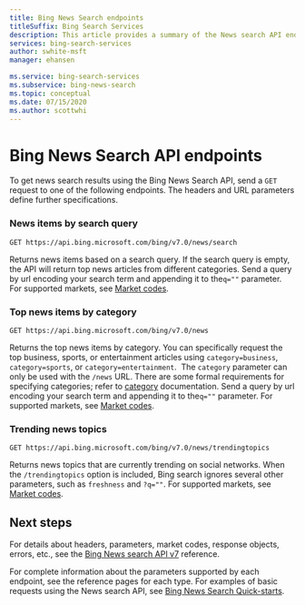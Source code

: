 ```yaml
---
title: Bing News Search endpoints
titleSuffix: Bing Search Services
description: This article provides a summary of the News search API endpoints; news, top news, and trending news.
services: bing-search-services
author: swhite-msft
manager: ehansen

ms.service: bing-search-services
ms.subservice: bing-news-search
ms.topic: conceptual
ms.date: 07/15/2020
ms.author: scottwhi
---
```


# Bing News Search API endpoints


To get news search results using the Bing News Search API, send a `GET` request to one of the following endpoints. The headers and URL parameters define further specifications.

### News items by search query

```
GET https://api.bing.microsoft.com/bing/v7.0/news/search
```

Returns news items based on a search query. If the search query is empty, the API will return top news articles from different categories. Send a query by url encoding your search term and appending it to the`q=""` parameter. For supported markets, see [Market codes](reference/market-codes.md).

### Top news items by category

```
GET https://api.bing.microsoft.com/bing/v7.0/news  
```

Returns the top news items by category. You can specifically request the top business, sports, or entertainment articles using `category=business`, `category=sports`, or `category=entertainment`.  The `category` parameter can only be used with the `/news` URL. There are some formal requirements for specifying categories; refer to [category](reference/query-parameters.md#category) documentation. Send a query by url encoding your search term and appending it to the`q=""` parameter. For supported markets, see [Market codes](reference/market-codes.md).

### Trending news topics 

```
GET https://api.bing.microsoft.com/bing/v7.0/news/trendingtopics
```

Returns news topics that are currently trending on social networks. When the `/trendingtopics` option is included, Bing search ignores several other parameters, such as `freshness` and `?q=""`. For supported markets, see [Market codes](reference/market-codes.md).

## Next steps

For details about headers, parameters, market codes, response objects, errors, etc., see the [Bing News search API v7](reference/endpoints.md) reference.

For complete information about the parameters supported by each endpoint, see the reference pages for each type.
For examples of basic requests using the News search API, see [Bing News Search Quick-starts](quickstarts/rest/csharp.md).
